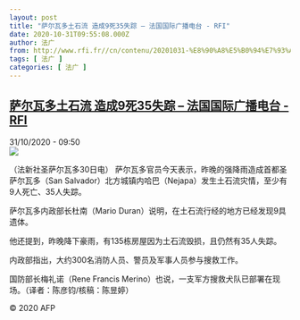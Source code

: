 ```yaml
---
layout: post
title: "萨尔瓦多土石流 造成9死35失踪 – 法国国际广播电台 - RFI"
date: 2020-10-31T09:55:08.000Z
author: 法广
from: http://www.rfi.fr//cn/contenu/20201031-%E8%90%A8%E5%B0%94%E7%93%A6%E5%A4%9A%E5%9C%9F%E7%9F%B3%E6%B5%81-%E9%80%A0%E6%88%909%E6%AD%BB35%E5%A4%B1%E8%B8%AA
tags: [ 法广 ]
categories: [ 法广 ]
---
```

<!--1604138108000-->
[萨尔瓦多土石流 造成9死35失踪 – 法国国际广播电台 - RFI](http://www.rfi.fr//cn/contenu/20201031-%E8%90%A8%E5%B0%94%E7%93%A6%E5%A4%9A%E5%9C%9F%E7%9F%B3%E6%B5%81-%E9%80%A0%E6%88%909%E6%AD%BB35%E5%A4%B1%E8%B8%AA)
------

<div>
<div>31/10/2020 - 09:50</div><img src="https://s.rfi.fr/media/display/a920a32e-1b57-11eb-8b18-005056bf87d6/w:310/p:16x9/int0005b.201031165001.jpg"><div class="t-content__body u-clearfix">            <p>（法新社圣萨尔瓦多30日电）    萨尔瓦多官员今天表示，昨晚的强降雨造成首都圣萨尔瓦多（San Salvador）北方城镇内哈巴（Nejapa）发生土石流灾情，至少有9人死亡、35人失踪。</p><p>    萨尔瓦多内政部长杜南（Mario Duran）说明，在土石流行经的地方已经发现9具遗体。</p><p>    他还提到，昨晚降下豪雨，有135栋房屋因为土石流毁损，且仍然有35人失踪。</p><p>    内政部指出，大约300名消防人员、警员及军事人员参与搜救工作。</p><p>    国防部长梅礼诺（Rene Francis Merino）也说，一支军方搜救犬队已部署在现场。（译者：陈彦钧/核稿：陈昱婷）</p>            <p class="t-copyright">© 2020 AFP</p>        </div>
</div>
